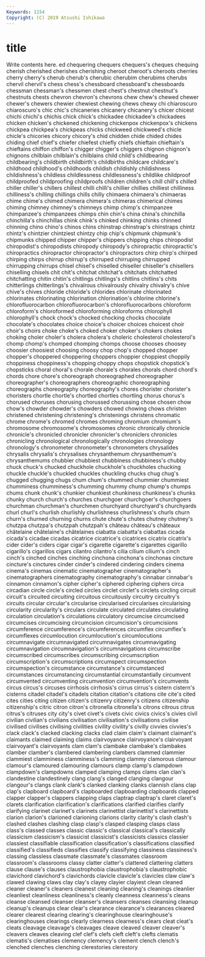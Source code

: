 ```yaml
---
Keywords: 1154
Copyright: (C) 2019 Atsushi Ishikawa
---
```


# title

Write contents here.
ed chequering chequers chequers's
cheques chequing cherish cherished cherishes cherishing cheroot cheroot's cheroots cherries
cherry cherry's cherub cherub's cherubic cherubim cherubims cherubs chervil chervil's
chess chess's chessboard chessboard's chessboards chessman chessman's chessmen chest chest's
chestnut chestnut's chestnuts chests chevron chevron's chevrons chew chew's chewed
chewer chewer's chewers chewier chewiest chewing chews chewy chi chiaroscuro
chiaroscuro's chic chic's chicaneries chicanery chicanery's chicer chicest chichi chichi's
chichis chick chick's chickadee chickadee's chickadees chicken chicken's chickened chickening
chickenpox chickenpox's chickens chickpea chickpea's chickpeas chicks chickweed chickweed's chicle
chicle's chicories chicory chicory's chid chidden chide chided chides chiding
chief chief's chiefer chiefest chiefly chiefs chieftain chieftain's chieftains chiffon
chiffon's chigger chigger's chiggers chignon chignon's chignons chilblain chilblain's chilblains
child child's childbearing childbearing's childbirth childbirth's childbirths childcare childcare's childhood
childhood's childhoods childish childishly childishness childishness's childless childlessness childlessness's childlike
childproof childproofed childproofing childproofs children children's chill chill's chilled chiller
chiller's chillers chillest chilli chilli's chillier chillies chilliest chilliness chilliness's
chilling chillings chills chilly chimaera chimaera's chimaeras chime chime's chimed
chimera chimera's chimeras chimerical chimes chiming chimney chimney's chimneys chimp
chimp's chimpanzee chimpanzee's chimpanzees chimps chin chin's china china's chinchilla
chinchilla's chinchillas chink chink's chinked chinking chinks chinned chinning chino
chino's chinos chins chinstrap chinstrap's chinstraps chintz chintz's chintzier chintziest
chintzy chip chip's chipmunk chipmunk's chipmunks chipped chipper chipper's chippers
chipping chips chiropodist chiropodist's chiropodists chiropody chiropody's chiropractic chiropractic's chiropractics
chiropractor chiropractor's chiropractors chirp chirp's chirped chirping chirps chirrup chirrup's
chirruped chirruping chirrupped chirrupping chirrups chisel chisel's chiselled chiseller chiseller's
chisellers chiselling chisels chit chit's chitchat chitchat's chitchats chitchatted chitchatting
chitin chitin's chitlings chitlings's chitlins chitlins's chits chitterlings chitterlings's chivalrous
chivalrously chivalry chivalry's chive chive's chives chloride chloride's chlorides chlorinate
chlorinated chlorinates chlorinating chlorination chlorination's chlorine chlorine's chlorofluorocarbon chlorofluorocarbon's chlorofluorocarbons
chloroform chloroform's chloroformed chloroforming chloroforms chlorophyll chlorophyll's chock chock's chocked
chocking chocks chocolate chocolate's chocolates choice choice's choicer choices choicest
choir choir's choirs choke choke's choked choker choker's chokers chokes
choking choler choler's cholera cholera's choleric cholesterol cholesterol's chomp chomp's
chomped chomping chomps choose chooses choosey choosier choosiest choosing choosy
chop chop's chopped chopper chopper's choppered choppering choppers choppier choppiest
choppily choppiness choppiness's chopping choppy chops chopstick chopstick's chopsticks choral
choral's chorale chorale's chorales chorals chord chord's chords chore chore's
choreograph choreographed choreographer choreographer's choreographers choreographic choreographing choreographs choreography choreography's
chores chorister chorister's choristers chortle chortle's chortled chortles chortling chorus
chorus's chorused choruses chorusing chorussed chorussing chose chosen chow chow's
chowder chowder's chowders chowed chowing chows christen christened christening christening's
christenings christens chromatic chrome chrome's chromed chromes chroming chromium chromium's
chromosome chromosome's chromosomes chronic chronically chronicle chronicle's chronicled chronicler chronicler's
chroniclers chronicles chronicling chronological chronologically chronologies chronology chronology's chronometer chronometer's
chronometers chrysalides chrysalis chrysalis's chrysalises chrysanthemum chrysanthemum's chrysanthemums chubbier chubbiest
chubbiness chubbiness's chubby chuck chuck's chucked chuckhole chuckhole's chuckholes chucking
chuckle chuckle's chuckled chuckles chuckling chucks chug chug's chugged chugging
chugs chum chum's chummed chummier chummiest chumminess chumminess's chumming chummy
chump chump's chumps chums chunk chunk's chunkier chunkiest chunkiness chunkiness's
chunks chunky church church's churches churchgoer churchgoer's churchgoers churchman churchman's
churchmen churchyard churchyard's churchyards churl churl's churlish churlishly churlishness churlishness's
churls churn churn's churned churning churns chute chute's chutes chutney
chutney's chutzpa chutzpa's chutzpah chutzpah's château château's châteaux châtelaine châtelaine's
châtelaines ciabatta ciabatta's ciabattas cicada cicada's cicadae cicadas cicatrice cicatrice's
cicatrices cicatrix cicatrix's cider cider's ciders cigar cigar's cigarette cigarette's
cigarettes cigarillo cigarillo's cigarillos cigars cilantro cilantro's cilia cilium cilium's
cinch cinch's cinched cinches cinching cinchona cinchona's cinchonas cincture cincture's
cinctures cinder cinder's cindered cindering cinders cinema cinema's cinemas cinematic
cinematographer cinematographer's cinematographers cinematography cinematography's cinnabar cinnabar's cinnamon cinnamon's cipher
cipher's ciphered ciphering ciphers circa circadian circle circle's circled circles
circlet circlet's circlets circling circuit circuit's circuited circuiting circuitous circuitously
circuitry circuitry's circuits circular circular's circularise circularised circularises circularising circularity
circularity's circulars circulate circulated circulates circulating circulation circulation's circulations circulatory
circumcise circumcised circumcises circumcising circumcision circumcision's circumcisions circumference circumference's circumferences
circumflex circumflex's circumflexes circumlocution circumlocution's circumlocutions circumnavigate circumnavigated circumnavigates circumnavigating
circumnavigation circumnavigation's circumnavigations circumscribe circumscribed circumscribes circumscribing circumscription circumscription's circumscriptions
circumspect circumspection circumspection's circumstance circumstance's circumstanced circumstances circumstancing circumstantial circumstantially
circumvent circumvented circumventing circumvention circumvention's circumvents circus circus's circuses cirrhosis
cirrhosis's cirrus cirrus's cistern cistern's cisterns citadel citadel's citadels citation
citation's citations cite cite's cited cites cities citing citizen citizen's
citizenry citizenry's citizens citizenship citizenship's citric citron citron's citronella citronella's
citrons citrous citrus citrus's citruses city city's civet civet's civets
civic civics civics's civies civil civilian civilian's civilians civilisation civilisation's
civilisations civilise civilised civilises civilising civilities civility civility's civilly civvies
civvies's clack clack's clacked clacking clacks clad claim claim's claimant
claimant's claimants claimed claiming claims clairvoyance clairvoyance's clairvoyant clairvoyant's clairvoyants
clam clam's clambake clambake's clambakes clamber clamber's clambered clambering clambers
clammed clammier clammiest clamminess clamminess's clamming clammy clamorous clamour clamour's
clamoured clamouring clamours clamp clamp's clampdown clampdown's clampdowns clamped clamping
clamps clams clan clan's clandestine clandestinely clang clang's clanged clanging
clangour clangour's clangs clank clank's clanked clanking clanks clannish clans
clap clap's clapboard clapboard's clapboarded clapboarding clapboards clapped clapper clapper's
clappers clapping claps claptrap claptrap's claret claret's clarets clarification clarification's
clarifications clarified clarifies clarify clarifying clarinet clarinet's clarinets clarinettist clarinettist's
clarinettists clarion clarion's clarioned clarioning clarions clarity clarity's clash clash's
clashed clashes clashing clasp clasp's clasped clasping clasps class class's
classed classes classic classic's classical classical's classically classicism classicism's classicist
classicist's classicists classics classier classiest classifiable classification classification's classifications classified
classified's classifieds classifies classify classifying classiness classiness's classing classless classmate
classmate's classmates classroom classroom's classrooms classy clatter clatter's clattered clattering
clatters clause clause's clauses claustrophobia claustrophobia's claustrophobic clavichord clavichord's clavichords
clavicle clavicle's clavicles claw claw's clawed clawing claws clay clay's
clayey clayier clayiest clean cleaned cleaner cleaner's cleaners cleanest cleaning
cleaning's cleanings cleanlier cleanliest cleanliness cleanliness's cleanly cleanness cleanness's cleans
cleanse cleansed cleanser cleanser's cleansers cleanses cleansing cleanup cleanup's cleanups
clear clear's clearance clearance's clearances cleared clearer clearest clearing clearing's
clearinghouse clearinghouse's clearinghouses clearings clearly clearness clearness's clears cleat cleat's
cleats cleavage cleavage's cleavages cleave cleaved cleaver cleaver's cleavers cleaves
cleaving clef clef's clefs cleft cleft's clefts clematis clematis's clematises
clemency clemency's clement clench clench's clenched clenches clenching clerestories clerestory
